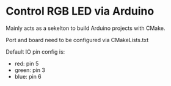 # Control RGB LED via Arduino
Mainly acts as a sekelton to build Arduino projects with CMake.

Port and board need to be configured via CMakeLists.txt

Default IO pin config is:
* red: pin 5 
* green: pin 3
* blue: pin 6
